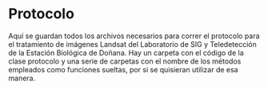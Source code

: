 ﻿# Protocolo
Aquí se guardan todos los archivos necesarios para correr el protocolo para el tratamiento de imágenes Landsat del Laboratorio de SIG y Teledetección de la Estación Biológica de Doñana.
Hay un carpeta con el código de la clase protocolo y una serie de carpetas con el nombre de los métodos empleados como funciones sueltas, por si se quisieran utilizar de esa manera.



